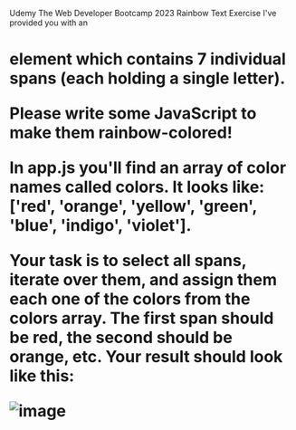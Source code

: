 Udemy
The Web Developer Bootcamp 2023
Rainbow Text Exercise
I've provided you with an <h1> element which contains 7 individual spans (each holding a single letter). 

Please write some JavaScript to make them rainbow-colored! 

In app.js you'll find an array of color names called colors.  It looks like: ['red', 'orange', 'yellow', 'green', 'blue', 'indigo', 'violet'].

Your task is to select all spans, iterate over them, and assign them each one of the colors from the colors array.  The first span should be red, the second should be orange, etc.   Your result should look like this:

![image](https://github.com/RFHertel/Web-Dev-Bootcamp/assets/74387792/54a3b323-4fe9-4403-a6ce-6597ecc15144)
